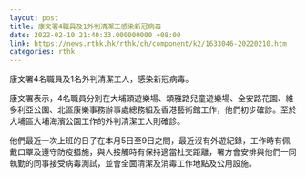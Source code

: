 ```yaml
---
layout: post
title: 康文署4職員及1外判清潔工感染新冠病毒
date: 2022-02-10 21:40:33.000000000 +08:00
link: https://news.rthk.hk/rthk/ch/component/k2/1633046-20220210.htm
categories: rthk
---
```


康文署4名職員及1名外判清潔工人，感染新冠病毒。

康文署表示，4名職員分別在大埔頭遊樂場、頌雅路兒童遊樂場、全安路花園、維多利亞公園、北區康樂事務辦事處總務組及香港藝術館工作，他們初步確診。至於大埔區大埔海濱公園工作的外判清潔工人則確診。

他們最近一次上班的日子在本月5日至9日之間，最近沒有外遊紀錄，工作時有佩戴口罩及遵守防疫措施，與人接觸時有保持適當社交距離，署方會安排與他們一同執勤的同事接受病毒測試，並會全面清潔及消毒工作地點及公用設施。
